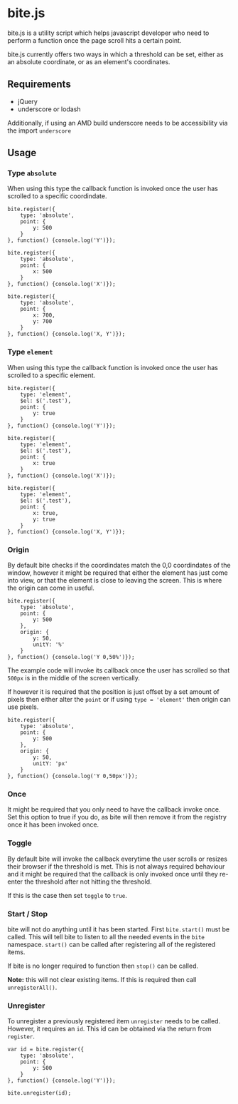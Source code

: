 bite.js
==========

bite.js is a utility script which helps javascript developer who need to perform a function once the page scroll hits a certain point.

bite.js currently offers two ways in which a threshold can be set, either as an absolute coordinate, or as an element's coordinates.

## Requirements
* jQuery
* underscore or lodash

Additionally, if using an AMD build underscore needs to be accessibility via the import `underscore`

## Usage
### Type `absolute`
When using this type the callback function is invoked once the user has scrolled to a specific coordindate.
```
bite.register({
	type: 'absolute',
	point: {
		y: 500
	}
}, function() {console.log('Y')});
```
```
bite.register({
	type: 'absolute',
	point: {
		x: 500
	}
}, function() {console.log('X')});
```
```
bite.register({
	type: 'absolute',
	point: {
		x: 700,
		y: 700
	}
}, function() {console.log('X, Y')});
```

### Type `element`
When using this type the callback function is invoked once the user has scrolled to a specific element.
```
bite.register({
	type: 'element',
	$el: $('.test'),
	point: {
		y: true
	}
}, function() {console.log('Y')});
```
```
bite.register({
	type: 'element',
	$el: $('.test'),
	point: {
		x: true
	}
}, function() {console.log('X')});
```
```
bite.register({
	type: 'element',
	$el: $('.test'),
	point: {
		x: true,
		y: true
	}
}, function() {console.log('X, Y')});
```
### Origin
By default bite checks if the coordindates match the 0,0 coordindates of the window, however it might be required that either the element has just come into view, or that the element is close to leaving the screen. This is where the origin can come in useful.

```
bite.register({
	type: 'absolute',
	point: {
		y: 500
	},
	origin: {
		y: 50,
		unitY: '%'
	}
}, function() {console.log('Y 0,50%')});
```

The example code will invoke its callback once the user has scrolled so that `500px` is in the middle of the screen vertically.

If however it is required that the position is just offset by a set amount of pixels then either alter the `point` or if using `type = 'element'` then origin can use pixels.

```
bite.register({
	type: 'absolute',
	point: {
		y: 500
	},
	origin: {
		y: 50,
		unitY: 'px'
	}
}, function() {console.log('Y 0,50px')});
```

### Once
It might be required that you only need to have the callback invoke once. Set this option to true if you do, as bite will then remove it from the registry once it has been invoked once.

### Toggle
By default bite will invoke the callback everytime the user scrolls or resizes their browser if the threshold is met. This is not always required behaviour and it might be required that the callback is only invoked once until they re-enter the threshold after not hitting the threshold.

If this is the case then set `toggle` to `true`.

### Start / Stop
bite will not do anything until it has been started. First `bite.start()` must be called. This will tell bite to listen to all the needed events in the `bite` namespace. `start()` can be called after registering all of the registered items.

If bite is no longer required to function then `stop()` can be called. 

**Note:** this will not clear existing items. If this is required then call `unregisterAll()`.

### Unregister
To unregister a previously registered item `unregister` needs to be called. However, it requires an `id`. This id can be obtained via the return from `register`.
```
var id = bite.register({
	type: 'absolute',
	point: {
		y: 500
	}
}, function() {console.log('Y')});

bite.unregister(id);
```
